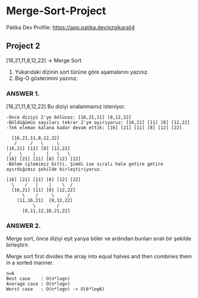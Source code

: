 # Merge-Sort-Project
Patika Dev Profile: https://app.patika.dev/ezgikarali4

## Project 2
[16,21,11,8,12,22] -> Merge Sort

1. Yukarıdaki dizinin sort türüne göre aşamalarını yazınız.
2. Big-O gösterimini yazınız.

### ANSWER 1. ###

[16,21,11,8,12,22] Bu diziyi sıralanmamız isteniyor.

    -Önce diziyi 2'ye bölücez: [16,21,11] [8,12,22]
    -Böldüğümüz sayıları tekrar 2'ye ayırıyoruz: [16,21] [11] [8] [12,22]
    -Tek eleman kalana kadar devam ettik: [16] [21] [11] [8] [12] [22]
    
      [16,21,11,8,12,22]
       /     /   \     \
    [16,21] [11] [8] [12,22]
     /   \    |    |   \   \ 
    [16] [21] [11] [8] [12] [22]
    -Bölme işlemimiz bitti. Şimdi ise sıralı hale getire getire ayırdığımız şekilde birleştiriyoruz.
    
    [16] [21] [11] [8] [12] [22]
      \    /   |    |    \  /
      [16,21] [11] [8] [12,22]
          \    /     \     /
        [11,16,21]  [8,12,22]
              \        /
          [8,11,12,16,21,22] 


### ANSWER 2. ###

Merge sort, önce diziyi eşit yarıya böler ve ardından bunları sıralı bir şekilde birleştirir.

Merge sort first divides the array into equal halves and then combines them in a sorted manner.

    n=6
    Best case    : O(n*logn)
    Average case : O(n*logn)
    Worst case   : O(n*logn) -> O(6*log6)
